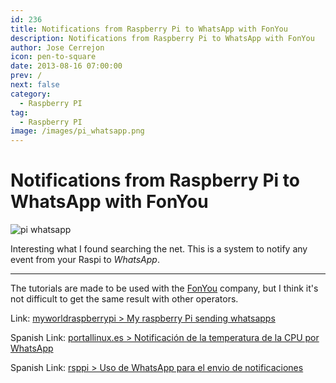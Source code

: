 ```yaml
---
id: 236
title: Notifications from Raspberry Pi to WhatsApp with FonYou
description: Notifications from Raspberry Pi to WhatsApp with FonYou
author: Jose Cerrejon
icon: pen-to-square
date: 2013-08-16 07:00:00
prev: /
next: false
category:
  - Raspberry PI
tag:
  - Raspberry PI
image: /images/pi_whatsapp.png
---
```


# Notifications from Raspberry Pi to WhatsApp with FonYou

![pi whatsapp](/images/pi_whatsapp.png)

Interesting what I found searching the net. This is a system to notify any event from your Raspi to *WhatsApp*.

- - -
The tutorials are made to be used with the [FonYou](http://www.fonyou.es) company, but I think it's not difficult to get the same result with other operators.

Link: [myworldraspberrypi > My raspberry Pi sending whatsapps](http://myworldraspberrypi.blogspot.com.es/2013/02/my-raspberry-pi-sending-whatsapps.html)

Spanish Link: [portallinux.es > Notificaci&oacute;n de la temperatura de la CPU por WhatsApp](http://portallinux.es/raspberry-pi-notificacion-de-la-temperatura-de-la-cpu-por-whatsapp/)

Spanish Link: [rsppi > Uso de WhatsApp para el envio de notificaciones](http://rsppi.blogspot.com.es/2012/10/uso-de-whatsapp-para-el-envio-de.html)